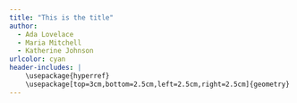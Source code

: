 ```yaml
---
title: "This is the title"
author:
  - Ada Lovelace
  - Maria Mitchell
  - Katherine Johnson
urlcolor: cyan
header-includes: |
    \usepackage{hyperref}
    \usepackage[top=3cm,bottom=2.5cm,left=2.5cm,right=2.5cm]{geometry}
---
```

